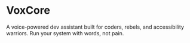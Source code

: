 # VoxCore
A voice-powered dev assistant built for coders, rebels, and accessibility warriors. Run your system with words, not pain.
